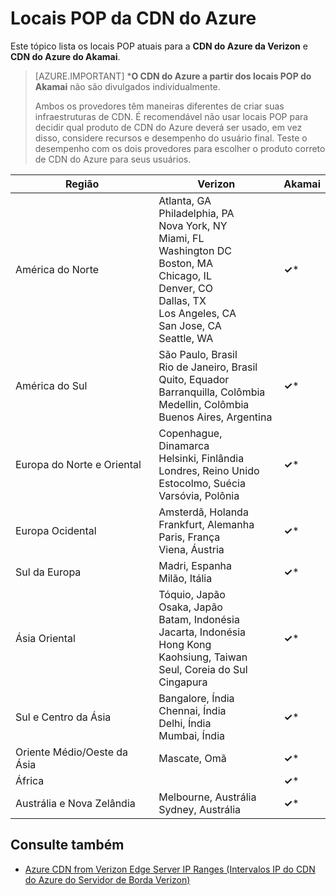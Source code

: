 <properties
	pageTitle="Locais POP da CDN do Azure"
	description="Este tópico lista os locais POP da CDN do Azure."
	services="cdn"
	documentationCenter=""
	authors="camsoper"
	manager="erikre"
	editor=""/>

<tags
	ms.service="cdn"
	ms.workload="media"
	ms.tgt_pltfrm="na"
	ms.devlang="na"
	ms.topic="article"
	ms.date="07/14/2016"
	ms.author="casoper"/>


# Locais POP da CDN do Azure

Este tópico lista os locais POP atuais para a **CDN do Azure da Verizon** e **CDN do Azure do Akamai**.

>[AZURE.IMPORTANT] ***O CDN do Azure a partir dos locais POP do Akamai** não são divulgados individualmente.
>
>Ambos os provedores têm maneiras diferentes de criar suas infraestruturas de CDN. É recomendável não usar locais POP para decidir qual produto de CDN do Azure deverá ser usado, em vez disso, considere recursos e desempenho do usuário final. Teste o desempenho com os dois provedores para escolher o produto correto de CDN do Azure para seus usuários.
 
| Região | Verizon | Akamai |
|--------|---------|--------|
| América do Norte | Atlanta, GA<br />Philadelphia, PA<br />Nova York, NY<br />Miami, FL<br />Washington DC<br />Boston, MA<br />Chicago, IL<br />Denver, CO<br />Dallas, TX<br />Los Angeles, CA<br />San Jose, CA<br />Seattle, WA | **&#x2713;*** |
| América do Sul | São Paulo, Brasil<br />Rio de Janeiro, Brasil<br />Quito, Equador<br />Barranquilla, Colômbia<br />Medellin, Colômbia<br/>Buenos Aires, Argentina| **&#x2713;*** | 
| Europa do Norte e Oriental| Copenhague, Dinamarca<br />Helsinki, Finlândia<br />Londres, Reino Unido<br />Estocolmo, Suécia<br />Varsóvia, Polônia | **&#x2713;*** |
| Europa Ocidental | Amsterdã, Holanda<br />Frankfurt, Alemanha<br />Paris, França<br />Viena, Áustria | **&#x2713;*** |
| Sul da Europa | Madri, Espanha<br />Milão, Itália | **&#x2713;*** |
| Ásia Oriental | Tóquio, Japão<br />Osaka, Japão<br />Batam, Indonésia<br />Jacarta, Indonésia<br />Hong Kong<br />Kaohsiung, Taiwan<br />Seul, Coreia do Sul<br />Cingapura| **&#x2713;*** |
| Sul e Centro da Ásia | Bangalore, Índia<br />Chennai, Índia<br />Delhi, Índia<br />Mumbai, Índia | **&#x2713;*** |
| Oriente Médio/Oeste da Ásia | Mascate, Omã | **&#x2713;*** |
| África | | **&#x2713;*** |
| Austrália e Nova Zelândia | Melbourne, Austrália<br />Sydney, Austrália | **&#x2713;*** |

## Consulte também
* [Azure CDN from Verizon Edge Server IP Ranges (Intervalos IP do CDN do Azure do Servidor de Borda Verizon)](https://msdn.microsoft.com/library/mt757330.aspx)

<!---HONumber=AcomDC_0720_2016-->